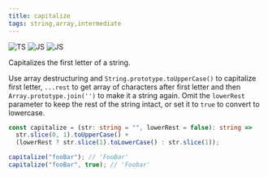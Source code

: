 ```yaml
---
title: capitalize
tags: string,array,intermediate
---
```


![TS](https://img.shields.io/badge/supports-typescript-blue.svg?style=flat-square)
![JS](https://img.shields.io/badge/supports-javascript-yellow.svg?style=flat-square)
![JS](https://img.shields.io/badge/supports-deno-green.svg?style=flat-square)

Capitalizes the first letter of a string.

Use array destructuring and `String.prototype.toUpperCase()` to capitalize first letter, `...rest` to get array of characters after first letter and then `Array.prototype.join('')` to make it a string again.
Omit the `lowerRest` parameter to keep the rest of the string intact, or set it to `true` to convert to lowercase.

```ts
const capitalize = (str: string = "", lowerRest = false): string =>
  str.slice(0, 1).toUpperCase() +
  (lowerRest ? str.slice(1).toLowerCase() : str.slice(1));
```

```ts
capitalize("fooBar"); // 'FooBar'
capitalize("fooBar", true); // 'Foobar'
```
